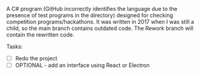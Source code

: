 A C# program (GitHub incorrectly identifies the language due to the presence of test programs in the directory) designed for checking competition programs/hackathons. 
It was written in 2017 when I was still a child, so the main branch contains outdated code. The Rework branch will contain the rewritten code.

 Tasks:
 - [ ] Redo the project
 - [ ] OPTIONAL - add an interface using React or Electron
